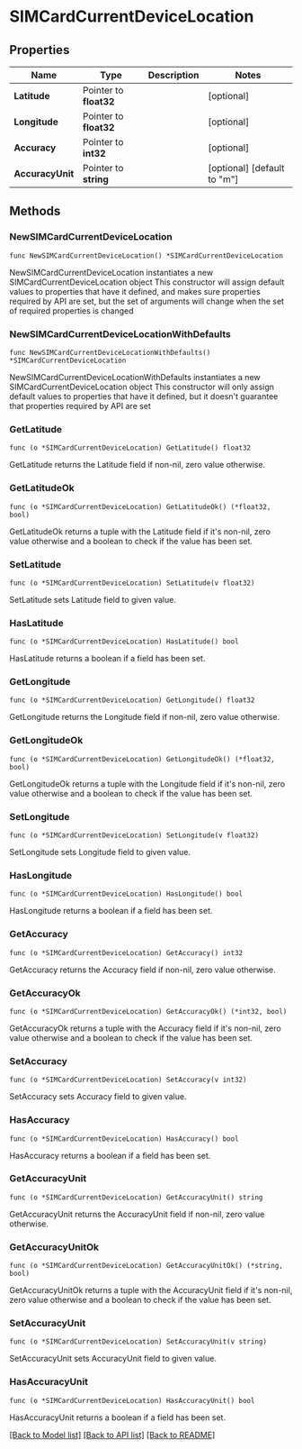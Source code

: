 # SIMCardCurrentDeviceLocation

## Properties

Name | Type | Description | Notes
------------ | ------------- | ------------- | -------------
**Latitude** | Pointer to **float32** |  | [optional] 
**Longitude** | Pointer to **float32** |  | [optional] 
**Accuracy** | Pointer to **int32** |  | [optional] 
**AccuracyUnit** | Pointer to **string** |  | [optional] [default to "m"]

## Methods

### NewSIMCardCurrentDeviceLocation

`func NewSIMCardCurrentDeviceLocation() *SIMCardCurrentDeviceLocation`

NewSIMCardCurrentDeviceLocation instantiates a new SIMCardCurrentDeviceLocation object
This constructor will assign default values to properties that have it defined,
and makes sure properties required by API are set, but the set of arguments
will change when the set of required properties is changed

### NewSIMCardCurrentDeviceLocationWithDefaults

`func NewSIMCardCurrentDeviceLocationWithDefaults() *SIMCardCurrentDeviceLocation`

NewSIMCardCurrentDeviceLocationWithDefaults instantiates a new SIMCardCurrentDeviceLocation object
This constructor will only assign default values to properties that have it defined,
but it doesn't guarantee that properties required by API are set

### GetLatitude

`func (o *SIMCardCurrentDeviceLocation) GetLatitude() float32`

GetLatitude returns the Latitude field if non-nil, zero value otherwise.

### GetLatitudeOk

`func (o *SIMCardCurrentDeviceLocation) GetLatitudeOk() (*float32, bool)`

GetLatitudeOk returns a tuple with the Latitude field if it's non-nil, zero value otherwise
and a boolean to check if the value has been set.

### SetLatitude

`func (o *SIMCardCurrentDeviceLocation) SetLatitude(v float32)`

SetLatitude sets Latitude field to given value.

### HasLatitude

`func (o *SIMCardCurrentDeviceLocation) HasLatitude() bool`

HasLatitude returns a boolean if a field has been set.

### GetLongitude

`func (o *SIMCardCurrentDeviceLocation) GetLongitude() float32`

GetLongitude returns the Longitude field if non-nil, zero value otherwise.

### GetLongitudeOk

`func (o *SIMCardCurrentDeviceLocation) GetLongitudeOk() (*float32, bool)`

GetLongitudeOk returns a tuple with the Longitude field if it's non-nil, zero value otherwise
and a boolean to check if the value has been set.

### SetLongitude

`func (o *SIMCardCurrentDeviceLocation) SetLongitude(v float32)`

SetLongitude sets Longitude field to given value.

### HasLongitude

`func (o *SIMCardCurrentDeviceLocation) HasLongitude() bool`

HasLongitude returns a boolean if a field has been set.

### GetAccuracy

`func (o *SIMCardCurrentDeviceLocation) GetAccuracy() int32`

GetAccuracy returns the Accuracy field if non-nil, zero value otherwise.

### GetAccuracyOk

`func (o *SIMCardCurrentDeviceLocation) GetAccuracyOk() (*int32, bool)`

GetAccuracyOk returns a tuple with the Accuracy field if it's non-nil, zero value otherwise
and a boolean to check if the value has been set.

### SetAccuracy

`func (o *SIMCardCurrentDeviceLocation) SetAccuracy(v int32)`

SetAccuracy sets Accuracy field to given value.

### HasAccuracy

`func (o *SIMCardCurrentDeviceLocation) HasAccuracy() bool`

HasAccuracy returns a boolean if a field has been set.

### GetAccuracyUnit

`func (o *SIMCardCurrentDeviceLocation) GetAccuracyUnit() string`

GetAccuracyUnit returns the AccuracyUnit field if non-nil, zero value otherwise.

### GetAccuracyUnitOk

`func (o *SIMCardCurrentDeviceLocation) GetAccuracyUnitOk() (*string, bool)`

GetAccuracyUnitOk returns a tuple with the AccuracyUnit field if it's non-nil, zero value otherwise
and a boolean to check if the value has been set.

### SetAccuracyUnit

`func (o *SIMCardCurrentDeviceLocation) SetAccuracyUnit(v string)`

SetAccuracyUnit sets AccuracyUnit field to given value.

### HasAccuracyUnit

`func (o *SIMCardCurrentDeviceLocation) HasAccuracyUnit() bool`

HasAccuracyUnit returns a boolean if a field has been set.


[[Back to Model list]](../README.md#documentation-for-models) [[Back to API list]](../README.md#documentation-for-api-endpoints) [[Back to README]](../README.md)


